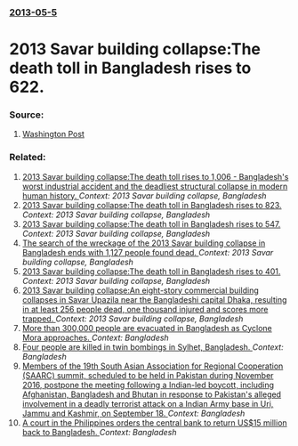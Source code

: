 ### [2013-05-5](/news/2013/05/5/index.md)

# 2013 Savar building collapse:The death toll in Bangladesh rises to 622. 




### Source:

1. [Washington Post](http://www.washingtonpost.com/business/bangladesh-garment-factory-collapse-death-toll-climbs-further-to-580/2013/05/05/0625f6c2-b54f-11e2-9fb1-62de9581c946_story.html)

### Related:

1. [2013 Savar building collapse:The death toll rises to 1,006 - Bangladesh's worst industrial accident and the deadliest structural collapse in modern human history. ](/news/2013/05/9/2013-savar-building-collapse-pthe-death-toll-rises-to-1-006-bangladesh-s-worst-industrial-accident-and-the-deadliest-structural-collapse-i.md) _Context: 2013 Savar building collapse, Bangladesh_
2. [2013 Savar building collapse:The death toll in Bangladesh rises to 823. ](/news/2013/05/8/2013-savar-building-collapse-pthe-death-toll-in-bangladesh-rises-to-823.md) _Context: 2013 Savar building collapse, Bangladesh_
3. [2013 Savar building collapse:The death toll in Bangladesh rises to 547. ](/news/2013/05/3/2013-savar-building-collapse-pthe-death-toll-in-bangladesh-rises-to-547.md) _Context: 2013 Savar building collapse, Bangladesh_
4. [The search of the wreckage of the 2013 Savar building collapse in Bangladesh ends with 1,127 people found dead. ](/news/2013/05/13/the-search-of-the-wreckage-of-the-2013-savar-building-collapse-in-bangladesh-ends-with-1-127-people-found-dead.md) _Context: 2013 Savar building collapse, Bangladesh_
5. [2013 Savar building collapse:The death toll in Bangladesh rises to 401. ](/news/2013/04/26/2013-savar-building-collapse-pthe-death-toll-in-bangladesh-rises-to-401.md) _Context: 2013 Savar building collapse, Bangladesh_
6. [2013 Savar building collapse:An eight-story commercial building collapses in Savar Upazila near the Bangladeshi capital Dhaka, resulting in at least 256 people dead, one thousand injured and scores more trapped. ](/news/2013/04/24/2013-savar-building-collapse-pan-eight-story-commercial-building-collapses-in-savar-upazila-near-the-bangladeshi-capital-dhaka-resulting-in.md) _Context: 2013 Savar building collapse, Bangladesh_
7. [More than 300,000 people are evacuated in Bangladesh as Cyclone Mora approaches. ](/news/2017/05/30/more-than-300-000-people-are-evacuated-in-bangladesh-as-cyclone-mora-approaches.md) _Context: Bangladesh_
8. [Four people are killed in twin bombings in Sylhet, Bangladesh. ](/news/2017/03/25/four-people-are-killed-in-twin-bombings-in-sylhet-bangladesh.md) _Context: Bangladesh_
9. [Members of the 19th South Asian Association for Regional Cooperation (SAARC) summit, scheduled to be held in Pakistan during November 2016, postpone the meeting following a Indian-led boycott, including Afghanistan, Bangladesh and Bhutan in response to Pakistan's alleged involvement in a deadly terrorist attack on a Indian Army base in Uri, Jammu and Kashmir, on September 18. ](/news/2016/09/28/members-of-the-19th-south-asian-association-for-regional-cooperation-saarc-summit-scheduled-to-be-held-in-pakistan-during-november-2016.md) _Context: Bangladesh_
10. [A court in the Philippines orders the central bank to return US$15 million back to Bangladesh. ](/news/2016/09/19/a-court-in-the-philippines-orders-the-central-bank-to-return-us-15-million-back-to-bangladesh.md) _Context: Bangladesh_
